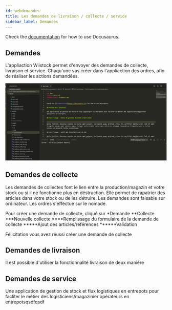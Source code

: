 ```yaml
---
id: webdemandes
title: Les demandes de livraison / collecte / service
sidebar_label: Demandes
---
```


Check the [documentation](https://docusaurus.io) for how to use Docusaurus.

## Demandes

L'appliaction Wiistock permet d'envoyer des demandes de collecte, livraison et service. Chaqu'une vas créer dans l'appliaction des ordres, afin de réaliser les actions demandées. 

![Premier pas](assets/premier.png)

## Demandes de collecte

Les demandes de collectes font le lien entre la production/magazin et votre stock ou si il ne fonctionne plus en déstruction. Elle permet de rapatrier des articles dans votre stock ou de les détruire.
Les demandes sont faisable sur ordinateur. Les ordres s'éfféctue sur le nomade. 

Pour créer une demande de collecte, cliqué sur *Demande
                                               **Collecte
                                               ***Nouvelle collecte
                                               ****Remplissage du formulaire de la demande de collecte
                                               *****Ajout des articles/références
                                               ******Validation 

Félicitation vous avez réussi créer une demande de collecte 
## Demandes de livraison

Il est possible d'utiliser la fonctionnalité livraison de deux maniére

## Demandes de service

Une application de gestion de stock et flux logistiques en entrepots pour facliter le métier des logisticiens/magazinier opérateurs en entrepotsqsdfqsdf